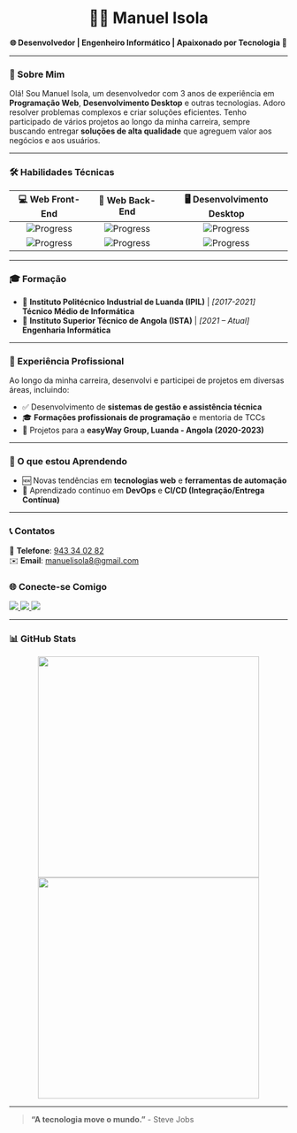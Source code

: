 <h1 align="center">👨‍💻 Manuel Isola</h1>

<p align="center">
  <b>🌐 Desenvolvedor | Engenheiro Informático | Apaixonado por Tecnologia 🚀</b>
</p>

---

### 👋 Sobre Mim
Olá! Sou Manuel Isola, um desenvolvedor com 3 anos de experiência em **Programação Web**, **Desenvolvimento Desktop** e outras tecnologias. Adoro resolver problemas complexos e criar soluções eficientes. Tenho participado de vários projetos ao longo da minha carreira, sempre buscando entregar **soluções de alta qualidade** que agreguem valor aos negócios e aos usuários.

---

### 🛠️ Habilidades Técnicas

| 💻 **Web Front-End** | 💾 **Web Back-End** | 🖥️ **Desenvolvimento Desktop** |
| :-----------------: | :----------------: | :----------------------------: |
| ![Progress](https://progress-bar.dev/85/?title=HTML%20&%20CSS) | ![Progress](https://progress-bar.dev/90/?title=PHP) | ![Progress](https://progress-bar.dev/70/?title=C#) |
| ![Progress](https://progress-bar.dev/80/?title=JavaScript) | ![Progress](https://progress-bar.dev/80/?title=SQL%20Server) | ![Progress](https://progress-bar.dev/75/?title=Desktop%20Apps) |

---

### 🎓 Formação
- 🏫 **Instituto Politécnico Industrial de Luanda (IPIL)** | *[2017-2021]*  
  **Técnico Médio de Informática**
- 🏫 **Instituto Superior Técnico de Angola (ISTA)** | *[2021 – Atual]*  
  **Engenharia Informática**

---

### 💼 Experiência Profissional
Ao longo da minha carreira, desenvolvi e participei de projetos em diversas áreas, incluindo:
- ✅ Desenvolvimento de **sistemas de gestão e assistência técnica**
- 🎓 **Formações profissionais de programação** e mentoria de TCCs
- 🏢 Projetos para a **easyWay Group, Luanda - Angola (2020-2023)**

---

### 🌱 O que estou Aprendendo
- 🆕 Novas tendências em **tecnologias web** e **ferramentas de automação**
- 🧩 Aprendizado contínuo em **DevOps** e **CI/CD (Integração/Entrega Contínua)**

---

### 📞 Contatos
📱 **Telefone**: [943 34 02 82](tel:+244943340282)  
✉️ **Email**: [manuelisola8@gmail.com](mailto:manuelisola8@gmail.com)

### 🌐 Conecte-se Comigo
<p align="left">
  <a href="https://www.linkedin.com/in/manuel-isola-2979792b4/" target="_blank">
    <img src="https://img.icons8.com/fluency/40/000000/linkedin.png"/>
  </a>
  <a href="https://www.instagram.com/manuelisolaabcdevs/" target="_blank">
    <img src="https://img.icons8.com/fluency/40/000000/instagram-new.png"/>
  </a>
  <a href="https://www.facebook.com/manuel.albanodapleb/" target="_blank">
    <img src="https://img.icons8.com/fluency/40/000000/facebook-new.png"/>
  </a>
</p>

---

### 📊 GitHub Stats
<p align="center">
  <img src="https://github-readme-stats.vercel.app/api?username=ManuelIsola&show_icons=true&theme=dark" width="400" />
  <img src="https://github-readme-streak-stats.herokuapp.com/?user=ManuelIsola&theme=dark" width="400" />
</p>

---

> **“A tecnologia move o mundo.”** - Steve Jobs

<!---
ManuelIsola/ManuelIsola is a ✨ special ✨ repository because its `README.md` (this file) appears on your GitHub profile.
You can click the Preview link to take a look at your changes.
--->

